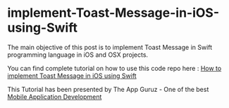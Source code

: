 implement-Toast-Message-in-iOS-using-Swift
==========================================

The main objective of this post is to implement Toast Message in Swift programming language in iOS and OSX projects.

You can find complete tutorial on how to use this code repo here : <a href="http://www.theappguruz.com/blog/implement-toast-message-ios-using-swift">How to implement Toast Message in iOS using Swift</a>

This Tutorial has been presented by The App Guruz - One of the best <a href="http://www.theappguruz.com/mobile-application-development/">Mobile Application Development</a>
